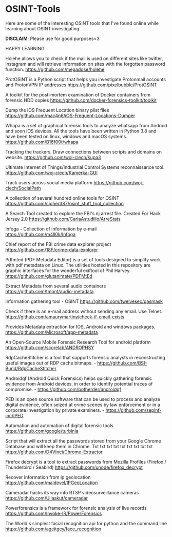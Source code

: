 # OSINT-Tools

Here are some of the interesting OSINT tools that I've found online while learning about OSINT investigating.

**DISCLAIM**: Please use for good purposes<3

HAPPY LEARNING

Holehe allows you to check if the mail is used on different sites like twitter, instagram and will retrieve information on sites with the forgotten password function. https://github.com/megadose/holehe

ProtOSINT is a Python script that helps you investigate Protonmail accounts and ProtonVPN IP addresses https://github.com/pixelbubble/ProtOSINT

A toolkit for the post-mortem examination of Docker containers from forensic HDD copies https://github.com/docker-forensics-toolkit/toolkit

Dump the iOS Frequent Location binary plist files https://github.com/mac4n6/iOS-Frequent-Locations-Dumper

Whapa is a set of graphical forensic tools to analyze whatsapp from Android and soon iOS devices. All the tools have been written in Python 3.8 and have been tested on linux, windows and macOS systems. https://github.com/B16f00t/whapa

Tracking the trackers. Draw connections between scripts and domains on website. https://github.com/woj-ciech/kupa3

Ultimate Internet of Things/Industrial Control Systems reconnaissance tool. https://github.com/woj-ciech/Kamerka-GUI

Track users across social media platform https://github.com/woj-ciech/SocialPath

A collection of several hundred online tools for OSINT https://github.com/cipher387/osint_stuff_tool_collection

A Search Tool created to explore the FBI's nj arrest file. Created For Hack Jersey 2.0 https://github.com/CarlaAstudillo/ArreStats

Infoga - Collection of information by e-mail https://github.com/m4ll0k/Infoga

Chief report of the FBI crime data explorer project https://github.com/18F/crime-data-explorer

Pdfmted (PDF Metadata Editor) is a set of tools designed to simplify work with pdf metadata on Linux. The utilities hosted in this repository are graphic interfaces for the wonderful exiftool of Phil Harvey. https://github.com/glutanimate/PDFMtEd

Extract Metadata from several audio containers https://github.com/tmont/audio-metadata

Information gathering tool - OSINT https://github.com/twelvesec/gasmask

Check if there is an e-mail address without sending any email. Use Telnet. https://github.com/amaurymartiny/check-if-email-exists

Provides Metadata extraction for IOS, Android and windows packages. https://github.com/Microsoft/app-metadata

An Open-Source Mobile Forensic Research Tool for android platform https://github.com/scorelab/ANDROPHSY

RdpCacheStitcher is a tool that supports forensic analysts in reconstructing useful images out of RDP cache bitmaps. - https://github.com/BSI-Bund/RdpCacheStitcher

Androidqf (Android Quick Forensics) helps quickly gathering forensic evidence from Android devices, in order to identify potential traces of compromise. - https://github.com/botherder/androidqf

PED is an open source software that can be used to process and analyze digital evidence, often seized at crime scenes by law enforcement or in a corporate investigation by private examiners. - https://github.com/sepinf-inc/IPED

Automation and automation of digital forensic tools https://github.com/google/turbinia

Script that will extract all the passwords stored from your Google Chrome Database and will keep them in Chrome. Txt txt txt txt txt txt txt txt txt https://github.com/D4Vinci/Chrome-Extractor

Firefox decrypt is a tool to extract passwords from Mozilla Profiles (Firefox / Thunderbird / Seabird) https://github.com/unode/firefox_decrypt

Recover information from ip geolocation https://github.com/maldevel/IPGeoLocation

Cameradar hacks its way into RTSP videosurveillance cameras https://github.com/Ullaakut/cameradar

Powerforensics is a framework for forensic analysis of live records https://github.com/Invoke-IR/PowerForensics

The World's simplest facial recognition api for python and the command line https://github.com/ageitgey/face_recognition
